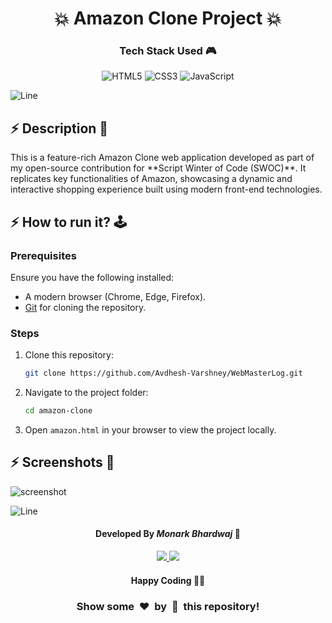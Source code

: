 <h1 align='center'><b>💥 Amazon Clone Project 💥</b></h1>

<!-- -------------------------------------------------------------------------------------------------------------- -->

<h3 align='center'>Tech Stack Used 🎮</h3>
<!-- enlist all the technologies used to create this project from them (Remove comment using 'ctrl+z' or 'command+z') -->

<div align='center'>

![HTML5](https://img.shields.io/badge/HTML5-E34F26?style=for-the-badge&logo=html5&logoColor=white)
![CSS3](https://img.shields.io/badge/CSS3-1572B6?style=for-the-badge&logo=css3&logoColor=white)
![JavaScript](https://img.shields.io/badge/JavaScript-F7DF1E?style=for-the-badge&logo=javascript&logoColor=black)

</div>


![Line](https://github.com/Avdhesh-Varshney/WebMasterLog/assets/114330097/4b78510f-a941-45f8-a9d5-80ed0705e847)

<!-- -------------------------------------------------------------------------------------------------------------- -->

## :zap: Description 📃

<div>
    <p>This is a feature-rich Amazon Clone web application developed as part of my open-source contribution for **Script Winter of Code (SWOC)**. It replicates key functionalities of Amazon, showcasing a dynamic and interactive shopping experience built using modern front-end technologies.</p>
    
</div>


<!-- -------------------------------------------------------------------------------------------------------------- -->

## :zap: How to run it? 🕹️


### Prerequisites
Ensure you have the following installed:
- A modern browser (Chrome, Edge, Firefox).
- [Git](https://git-scm.com/) for cloning the repository.

### Steps
1. Clone this repository:
   ```bash
   git clone https://github.com/Avdhesh-Varshney/WebMasterLog.git
   ```
2. Navigate to the project folder:
   ```bash
   cd amazon-clone
   ```
3. Open `amazon.html` in your browser to view the project locally.




<!-- -------------------------------------------------------------------------------------------------------------- -->

## :zap: Screenshots 📸
![screenshot](https://raw.githubusercontent.com/monark1/WebMasterLog/refs/heads/amazon-clone-feature/src/app/(category)/frontend/(projects)/amazon/screenshot.webp)
<br>

![Line](https://github.com/Avdhesh-Varshney/WebMasterLog/assets/114330097/4b78510f-a941-45f8-a9d5-80ed0705e847)

<!-- -------------------------------------------------------------------------------------------------------------- -->

<h4 align='center'>Developed By <b><i>Monark Bhardwaj</i></b> 👦</h4>
<p align='center'>
  <a href='https://www.linkedin.com/in/monark-bhardwaj/'>
    <img src='https://img.shields.io/badge/linkedin-%230077B5.svg?style=for-the-badge&logo=linkedin&logoColor=white' />
  </a>
  <a href='https://github.com/monark1'>
    <img src='https://img.shields.io/badge/github-%23121011.svg?style=for-the-badge&logo=github&logoColor=white' />
  </a>
</p>

<h4 align='center'>Happy Coding 🧑‍💻</h4>

<h3 align="center">Show some &nbsp;❤️&nbsp; by &nbsp;🌟&nbsp; this repository!</h3>
